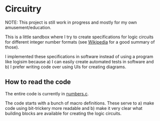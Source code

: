 # Circuitry

NOTE: This project is still work in progress and mostly for my own amusement/education.

This is a little sandbox where I try to create specifications for logic circuits for different integer number formats (see [Wikipedia](https://en.wikipedia.org/wiki/Signed_number_representations) for a good summary of those).

I implemented these specifications in software instead of using a program like logisim because a) I can easily create automated tests in software and b) I prefer writing code over using UIs for creating diagrams.

## How to read the code

The entire code is currently in [numbers.c](./numbers.c).

The code starts with a bunch of macro definitions. These serve to a) make code using bit-trickery more readable and b) make it very clear what building blocks are available for creating the logic circuits.

